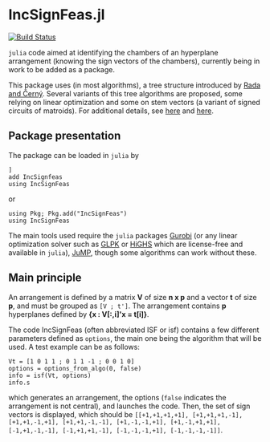 # IncSignFeas.jl

[![Build Status](https://github.com/BP-J/IncSignFeas.jl/actions/workflows/CI.yml/badge.svg?branch=main)](https://github.com/BP-J/IncSignFeas.jl/actions/workflows/CI.yml?query=branch%3Amain)

`julia` code aimed at identifying the chambers of an hyperplane arrangement (knowing the sign vectors of the chambers), currently being in work to be added as a package.

This package uses (in most algorithms), a tree structure introduced by [Rada and Černý](https://epubs.siam.org/doi/10.1137/15M1027930). 
Several variants of this tree algorithms are proposed, some relying on linear optimization and some on stem vectors (a variant of signed circuits of matroids).
For additional details, see [here](https://inria.hal.science/hal-05002249) and [here](https://bp-j.github.io/research/documentation_ISFjl_1908.pdf). 

## Package presentation

The package can be loaded in `julia` by

```
]
add IncSignfeas
using IncSignFeas
```
or 
```
using Pkg; Pkg.add("IncSignFeas")
using IncSignFeas
```

The main tools used require the `julia` packages [Gurobi](https://github.com/jump-dev/Gurobi.jl) (or any linear optimization solver such as [GLPK](https://github.com/jump-dev/GLPK.jl) or [HiGHS](https://github.com/jump-dev/HiGHS.jl) which are license-free and available in `julia`), [JuMP](https://github.com/jump-dev/JuMP.jl), though some algorithms can work without these. 

## Main principle

An arrangement is defined by a matrix **V** of size **n x p** and a vector **t** of size **p**, and must be grouped as `[V ; t']`.
The arrangement contains **p** hyperplanes defined by **{x : V[:,i]'x = t[i]}**.

The code IncSignFeas (often abbreviated ISF or isf) contains a few different parameters defined as `options`, 
the main one being the algorithm that will be used. A test example can be as follows:
```
Vt = [1 0 1 1 ; 0 1 1 -1 ; 0 0 1 0]
options = options_from_algo(0, false)
info = isf(Vt, options)
info.s
```
which generates an arrangement, the options (`false` indicates the arrangement is not central), and launches the code. 
Then, the set of sign vectors is displayed, which should be 
`[[+1,+1,+1,+1], [+1,+1,+1,-1], [+1,+1,-1,+1], [+1,+1,-1,-1], [+1,-1,-1,+1], [+1,-1,+1,+1], [-1,+1,-1,-1], [-1,+1,+1,-1], [-1,-1,-1,+1], [-1,-1,-1,-1]]`.
